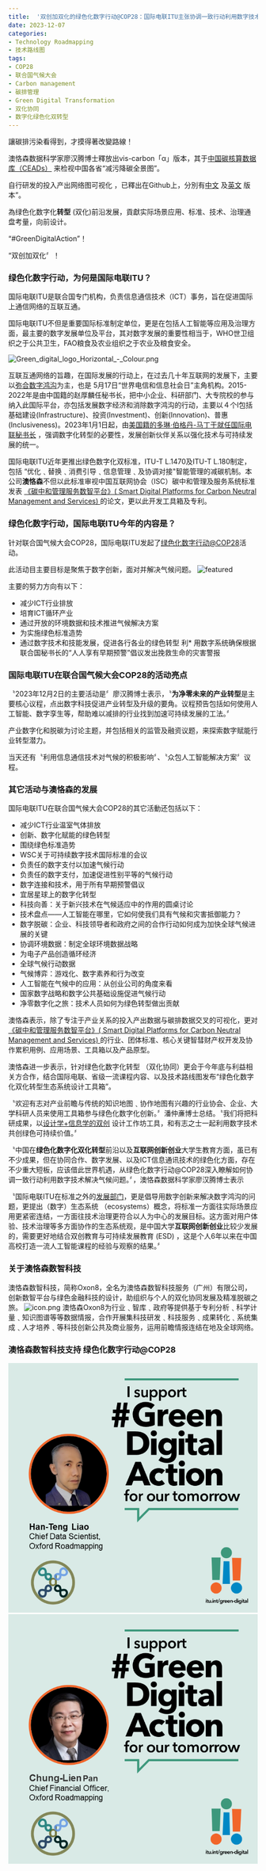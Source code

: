 ```yaml
---
title:  '双创加双化的绿色化数字行动@COP28：国际电联ITU主张协调一致行动利用数字技术解决气候问题'
date: 2023-12-07
categories:
- Technology Roadmapping
- 技术路线图
tags:
- COP28
- 联合国气候大会
- Carbon management
- 碳排管理
- Green Digital Transformation
- 双化协同
- 数字化绿色化双转型
---
```


讓碳排污染看得到，才摸得著改變路線！

澳恪森数据科学家廖汉腾博士釋放出vis-carbon「α」版本，其于[中国碳核算数据库（CEADs）](https://www.ceads.net.cn/)
来检视中国各省“减污降碳全景图”。

自行研发的投入产出网络图可视化 ，已釋出在Github上，分別有[中文](https://oxfordroadmap.github.io/vis-carbon/index.zh-hans.html)
及[英文](https://oxfordroadmap.github.io/vis-carbon/index.en.html)
版本”。

為<span class="highlight-container highlight-green"><span class="highlight">绿色化</span></span><span class="highlight-container highlight-yellow"><span class="highlight">数字化</span></span>**转型** 
(双化)前沿发展，貢獻实际场景应用、标准、技术、治理通盘考量，向前设计。

“#GreenDigitalAction”！

 “双创加双化〞！

<!--more-->

### 绿色化数字行动，为何是国际电联ITU？

国际电联ITU是联合国专门机构，负责信息通信技术（ICT）事务，旨在促进国际上通信网络的互联互通。

国际电联ITU不但是重要国际标准制定单位，更是在包括人工智能等应用及治理方面，最主要的数字发展单位及平台，其对数字发展的重要性相当于，WHO世卫组织之于公共卫生，FAO粮食及农业组织之于农业及粮食安全。

![Green_digital_logo_Horizontal_-_Colour.png](Green_digital_logo_Horizontal_-_Colour.png)

互联互通网络的旨趣，在国际发展的行动上，在过去几十年互联网的发展下，主要以[弥合数字鸿沟](https://news.un.org/zh/story/2023/06/1118622)为主，也是 5月17日“世界电信和信息社会日”主角机构。2015-2022年是由中国籍的赵厚麟任秘书长，把中小企业、科研部门、大专院校的参与纳入此国际平台，亦包括发展数字经济和消除数字鸿沟的行动，主要以４个I包括基础建设(Infrastructure)、投资(Investment)、创新(Innovation)、普惠(Inclusiveness)。2023年1月1日起，由[美国籍的多琳·伯格丹-马丁于就任国际电联秘书长](https://www.itu.int/zh/osg//default.aspx)
，强调数字化转型的必要性，发展创新伙伴关系以强化技术与可持续发展的统一。

国际电联ITU近年更推出绿色数字化双标准，ITU-T L.1470及ITU-T L.180制定，包括 “优化﹑替换﹑消费引导﹑信息管理﹑及协调对接"智能管理的减碳机制。本公司**澳恪森**不但以此标准审视中国互联网协会（ISC）碳中和管理及服务系统标准发表 [《碳中和管理服务数智平台》( Smart Digital Platforms for Carbon Neutral Management and Services) ](https://oxon8.netlify.app/post/2023-02-20-smart-digital-platforms-carbon-neutral-management-services/)
的论文，更以此开发工具箱及专利。

### 绿色化数字行动，国际电联ITU今年的内容是？

针对联合国气候大会COP28，国际电联ITU发起了[绿色化数字行动@COP28](https://www.itu.int/initiatives/green-digital-action-atcop28/)活动。

此活动目主要目标是聚焦于数字创新，面对并解决气候问题。
![featured](featured.jpg)

主要的努力方向有以下：

* 减少ICT行业排放
* 培育ICT循环产业
* 通过开放的环境数据和技术推进气候解决方案
* 为实施绿色标准造势
* 通过数字技术和技能发展，促进各行各业的绿色转型
利* 用数字系统确保根据联合国秘书长的“人人享有早期预警”倡议发出挽救生命的灾害警报


### 国际电联ITU在联合国气候大会COP28的活动亮点

〝2023年12月2日的主要活动是〞廖汉腾博士表示，〝**为净零未来的产业转型**是主要核心议程，点出数字科技促进产业转型及升级的要角。议程预告包括如何使用人工智能、数字孪生等，帮助难以减排的行业找到加速可持续发展的工法。〞

产业数字化和脱碳为讨论主题，并包括相关的监管及融资议题，来探索数字赋能行业转型潜力。

当天还有〝利用信息通信技术对气候的积极影响〞、〝众包人工智能解决方案〞议程。

### 其它活动与澳恪森的发展

国际电联ITU在联合国气候大会COP28的其它活動还包括以下：

* 减少ICT行业温室气体排放
* 创新、数字化赋能的绿色转型
* 围绕绿色标准造势
* WSC关于可持续数字技术国际标准的会议
* 负责任的数字支付以加速气候行动
* 负责任的数字支付，加速促进性别平等的气候行动
* 数字连接和技术，用于所有早期预警倡议
* 宜居星球上的数字化转型
* 科技向善：关于新兴技术在气候适应中的作用的圆桌讨论
* 技术盘点——人工智能在哪里，它如何使我们具有气候和灾害抵御能力？
* 数字脱碳：企业、科技领导者和政府之间的合作行动如何成为加快全球气候进展的关键
* 协调环境数据：制定全球环境数据战略
* 为电子产品创造循环经济
* 全球气候行动数据
* 气候博弈：游戏化、数字素养和行为改变
* 人工智能在气候中的应用：从创业公司的角度来看
* 国家数字战略和数字公共基础设施促进气候行动
* 净零数字化之旅：技术人员如何为绿色转型做出贡献

澳恪森表示，除了专注于产业关系的投入产出数据与碳排数据交叉的可视化，更对[《碳中和管理服务数智平台》( Smart Digital Platforms for Carbon Neutral Management and Services) ](https://oxon8.netlify.app/post/2023-02-20-smart-digital-platforms-carbon-neutral-management-services/)
的行业、团体标准、核心关键智彗财产权开发及协作累积用例、应用场景、工具箱以及产品原型。

澳恪森进一步表示，针对绿色化数字化转型 （双化协同）更会于今年底与利益相关方合作，结合国际电联、省级一流课程内容、以及技术路线图发布“绿色化数字化双化转型生态系统设计工具箱”。

〝欢迎有志对产业前瞻与传统的知识地图﹑协作地图有兴趣的行业协会、企业、大学科研人员来使用工具箱参与<span class="highlight-container highlight-green"><span class="highlight">绿色化</span></span><span class="highlight-container highlight-yellow"><span class="highlight">数字化</span></span>创新。〞潘仲亷博士总结。〝我们将把科研成果，以[设计学+信息学的双创](https://oxon8.netlify.app/post/2023-03-27-design-science-plus-information-science/)
设计工作坊工具，和有志之士一起利用数字技术共创绿色可持续价值。〞

〝中国在**绿色化数字化双化转型**前沿以及**互联网创新创业**大学生教育方面，虽已有不少成果，但在协同合作、数字发展、以及ICT信息通讯技术的绿色化方面，存在不少重大短板，应该借此世界机遇，从绿色化数字行动@COP28深入瞭解如何协调一致行动利用数字技术解决气候问题。〞，澳恪森数据科学家廖汉腾博士表示

〝国际电联ITU在标准之外的[发展部门](https://www.itu.int/en/ITU-D/Pages/default.aspx)，更是倡导用数字创新来解决数字鸿沟的问题，更提出（数字）生态系统 （ecosystems）概念，将标准一方面往实际场景应用更紧密连结，一方面往技术治理更符合以人为中心的发展目标。这方面对用户体验、技术治理等多方面协作的生态系统观，是中国大学**互联网创新创业**比较少发展的，需要更好地结合双创教育与可持续发展教育 (ESD) ，这是个人6年以来在中国高校打造一流人工智能课程的经验与观察的结果。〞

### 关于澳恪森数智科技
澳恪森数智科技，简称Oxon8，全名为澳恪森数智科技服务（广州）有限公司，创新数智平台与绿色金融科技的设计，助组织与个人的双化协同发展及精准脱碳之旅。
![icon.png](icon.png)
澳恪森Oxon8为行业﹑智库﹑政府等提供基于专利分析﹑科学计量﹑知识图谱等等数据情报，合作开展集科技研发﹑科技服务﹑成果转化﹑系统集成﹑人才培养﹑等科技创新公共及商业服务，运用前瞻情报连结在地及全球网络。

### 澳恪森数智科技支持 绿色化数字行动@COP28

![HTL-GreenDigitalAction.png](HTL-GreenDigitalAction.png)
![CLP-GreenDigitalAction.png](CLP-GreenDigitalAction.png)